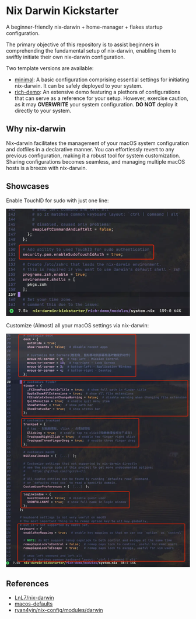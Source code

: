 # Nix Darwin Kickstarter

A beginner-friendly nix-darwin + home-manager + flakes startup configuration.

The primary objective of this repository is to assist beginners in comprehending the fundamental setup of nix-darwin, enabling them to swiftly initiate their own nix-darwin configuration.

Two template versions are available:

- [minimal](./minimal): A basic configuration comprising essential settings for initiating nix-darwin. It can be safely deployed to your system.
- [rich-demo](./rich-demo): An extensive demo featuring a plethora of configurations that can serve as a reference for your setup. However, exercise caution, as it may **OVERWRITE** your system configuration. **DO NOT** deploy it directly to your system.

## Why nix-darwin

Nix-darwin facilitates the management of your macOS system configuration and dotfiles in a declarative manner.
You can effortlessly revert to any previous configuration, making it a robust tool for system customization.
Sharing configurations becomes seamless, and managing multiple macOS hosts is a breeze with nix-darwin.

## Showcases

Enable TouchID for sudo with just one line:

![](./_img/nix-darwin-enable-touchid.webp)

Customize (Almost) all your macOS settings via nix-darwin:

![](./_img/customize-your-macos.webp)

## References

- [LnL7/nix-darwin](https://github.com/LnL7/nix-darwin)
- [macos-defaults](https://github.com/yannbertrand/macos-defaults)
- [ryan4yin/nix-config/modules/darwin](https://github.com/ryan4yin/nix-config/tree/main/modules/darwin)

